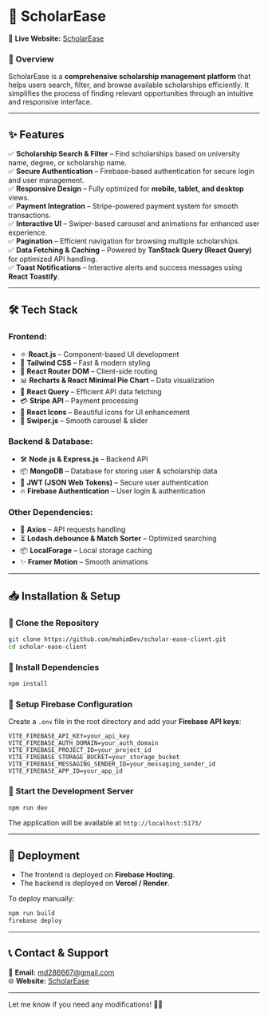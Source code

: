 # **📌 ScholarEase**

🚀 **Live Website:** [ScholarEase](https://scholar-ease-c79fe.web.app/)

### **📖 Overview**

ScholarEase is a **comprehensive scholarship management platform** that helps users search, filter, and browse available scholarships efficiently. It simplifies the process of finding relevant opportunities through an intuitive and responsive interface.

---

## **✨ Features**

✅ **Scholarship Search & Filter** – Find scholarships based on university name, degree, or scholarship name.  
✅ **Secure Authentication** – Firebase-based authentication for secure login and user management.  
✅ **Responsive Design** – Fully optimized for **mobile, tablet, and desktop** views.  
✅ **Payment Integration** – Stripe-powered payment system for smooth transactions.  
✅ **Interactive UI** – Swiper-based carousel and animations for enhanced user experience.  
✅ **Pagination** – Efficient navigation for browsing multiple scholarships.  
✅ **Data Fetching & Caching** – Powered by **TanStack Query (React Query)** for optimized API handling.  
✅ **Toast Notifications** – Interactive alerts and success messages using **React Toastify**.

---

## **🛠️ Tech Stack**

### **Frontend:**

- ⚛️ **React.js** – Component-based UI development
- 🎨 **Tailwind CSS** – Fast & modern styling
- 🚀 **React Router DOM** – Client-side routing
- 📊 **Recharts & React Minimal Pie Chart** – Data visualization
- 🔄 **React Query** – Efficient API data fetching
- 💳 **Stripe API** – Payment processing
- 📌 **React Icons** – Beautiful icons for UI enhancement
- 📜 **Swiper.js** – Smooth carousel & slider

### **Backend & Database:**

- 🛠️ **Node.js & Express.js** – Backend API
- 📦 **MongoDB** – Database for storing user & scholarship data
- 🔑 **JWT (JSON Web Tokens)** – Secure user authentication
- 🔥 **Firebase Authentication** – User login & authentication

### **Other Dependencies:**

- 📨 **Axios** – API requests handling
- ⏳ **Lodash.debounce & Match Sorter** – Optimized searching
- 📦 **LocalForage** – Local storage caching
- ✨ **Framer Motion** – Smooth animations

---

## **📥 Installation & Setup**

### **🔹 Clone the Repository**

```sh
git clone https://github.com/mahimDev/scholar-ease-client.git
cd scholar-ease-client
```

### **🔹 Install Dependencies**

```sh
npm install
```

### **🔹 Setup Firebase Configuration**

Create a `.env` file in the root directory and add your **Firebase API keys**:

```env
VITE_FIREBASE_API_KEY=your_api_key
VITE_FIREBASE_AUTH_DOMAIN=your_auth_domain
VITE_FIREBASE_PROJECT_ID=your_project_id
VITE_FIREBASE_STORAGE_BUCKET=your_storage_bucket
VITE_FIREBASE_MESSAGING_SENDER_ID=your_messaging_sender_id
VITE_FIREBASE_APP_ID=your_app_id
```

### **🔹 Start the Development Server**

```sh
npm run dev
```

The application will be available at `http://localhost:5173/`

---

## **🚀 Deployment**

- The frontend is deployed on **Firebase Hosting**.
- The backend is deployed on **Vercel / Render**.

To deploy manually:

```sh
npm run build
firebase deploy
```

---

## **📞 Contact & Support**

📧 **Email:** md286667@gmail.com  
🌐 **Website:** [ScholarEase](https://scholar-ease-c79fe.web.app/)

---

Let me know if you need any modifications! 🚀🔥
